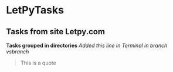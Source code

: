# LetPyTasks
## Tasks from site Letpy.com 
__Tasks grouped in directories__
*Added this line in Terminal in branch vsbranch*
>This is a quote
>
